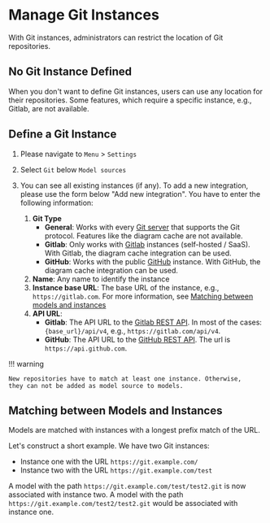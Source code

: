 <!--
 ~ SPDX-FileCopyrightText: Copyright DB InfraGO AG and contributors
 ~ SPDX-License-Identifier: Apache-2.0
 -->

# Manage Git Instances

With Git instances, administrators can restrict the location of Git
repositories.

## No Git Instance Defined

When you don't want to define Git instances, users can use any location for
their repositories. Some features, which require a specific instance, e.g.,
Gitlab, are not available.

## Define a Git Instance

1. Please navigate to `Menu` > `Settings`
1. Select `Git` below `Model sources`
1. You can see all existing instances (if any). To add a new integration,
   please use the form below "Add new integration". You have to enter the
   following information:

    1. **Git Type**
        - **General**: Works with every
          [Git server](https://git-scm.com/book/en/v2/Git-on-the-Server-Setting-Up-the-Server)
          that supports the Git protocol. Features like the diagram cache are
          not available.
        - **Gitlab**: Only works with [Gitlab](https://about.gitlab.com/)
          instances (self-hosted / SaaS). With Gitlab, the diagram cache
          integration can be used.
        - **GitHub**: Works with the public [GitHub](https://github.com/)
          instance. With GitHub, the diagram cache integration can be used.
    1. **Name**: Any name to identify the instance
    1. **Instance base URL**: The base URL of the instance, e.g.,
       `https://gitlab.com`. For more information, see
       [Matching between models and instances](#matching-between-models-and-instances)
    1. **API URL**:
        - **Gitlab**: The API URL to the
          [Gitlab REST API](https://docs.gitlab.com/ee/api/rest/). In most of
          the cases: `{base_url}/api/v4`, e.g., `https://gitlab.com/api/v4`.
        - **GitHub**: The API URL to the
          [GitHub REST API](https://docs.github.com/en/rest?apiVersion=2022-11-28).
          The url is `https://api.github.com`.

!!! warning

    New repositories have to match at least one instance. Otherwise,
    they can not be added as model source to models.

## Matching between Models and Instances

Models are matched with instances with a longest prefix match of the URL.

Let's construct a short example. We have two Git instances:

- Instance one with the URL `https://git.example.com/`
- Instance two with the URL `https://git.example.com/test`

A model with the path `https://git.example.com/test/test2.git` is now
associated with instance two. A model with the path
`https://git.example.com/test2/test2.git` would be associated with instance
one.
